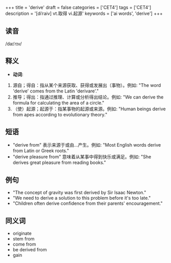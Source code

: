 +++
title = 'derive'
draft = false
categories = ['CET4']
tags = ['CET4']
description = '[diˈraiv] vt.取得 vi.起源'
keywords = ['ai words', 'derive']
+++

## 读音
/daɪˈrɪv/

## 释义
- **动词**:
1. 源自；得自：指从某个来源获取、获得或发展出（事物）。例如: "The word 'derive' comes from the Latin 'derivare'."
2. 推导；得出：指通过推理、计算或分析得出结论。例如: "We can derive the formula for calculating the area of a circle."
3. （使）起源；起源于：指某事物的起源或来源。例如: "Human beings derive from apes according to evolutionary theory."

## 短语
- "derive from" 表示来源于或由...产生。例如: "Most English words derive from Latin or Greek roots."
- "derive pleasure from" 意味着从某事中得到快乐或满足。例如: "She derives great pleasure from reading books."

## 例句
- "The concept of gravity was first derived by Sir Isaac Newton."
- "We need to derive a solution to this problem before it's too late."
- "Children often derive confidence from their parents' encouragement."

## 同义词
- originate
- stem from
- come from
- be derived from
- gain
